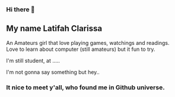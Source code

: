 ### Hi there 👋
## My name Latifah Clarissa 

An Amateurs girl that love playing games, watchings and readings.
<br> Love to learn about computer (still amateurs) but it fun to try. </br>

I'm still student, at ..... 

I'm not gonna say something but hey..

### It nice to meet y'all, who found me in Github universe.
